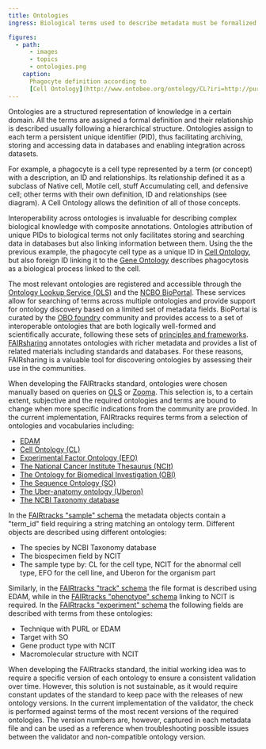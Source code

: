 ```yaml
---
title: Ontologies
ingress: Biological terms used to describe metadata must be formalized

figures:
  - path:
      - images
      - topics
      - ontologies.png
    caption:
      Phagocyte definition according to
      [Cell Ontology](http://www.ontobee.org/ontology/CL?iri=http://purl.obolibrary.org/obo/CL_0000234).
---
```


Ontologies are a structured representation of knowledge in a certain domain. All the terms are
assigned a formal definition and their relationship is described usually following a hierarchical
structure. Ontologies assign to each term a persistent unique identifier (PID), thus facilitating
archiving, storing and accessing data in databases and enabling integration across datasets.

For example, a phagocyte is a cell type represented by a term (or concept) with a description, an ID
and relationships. Its relationship defined it as a subclass of Native cell, Motile cell, stuff
Accumulating cell, and defensive cell; other terms with their own definition, ID and relationships
(see diagram). A Cell Ontology allows the definition of all of those concepts.

Interoperability across ontologies is invaluable for describing complex biological knowledge with
composite annotations. Ontologies attribution of unique PIDs to biological terms not only
facilitates storing and searching data in databases but also linking information between them. Using
the the previous example, the phagocyte cell type as a unique ID in
[Cell Ontology](https://obofoundry.org/ontology/cl.html), but also foreign ID linking it to the
[Gene Ontology](http://geneontology.org) describes phagocytosis as a biological process linked to
the cell.

The most relevant ontologies are registered and accessible through the
[Ontology Lookup Service (OLS)](https://www.ebi.ac.uk/ols/index) and the
[NCBO BioPortal](https://bioportal.bioontology.org/). These services allow for searching of terms
across multiple ontologies and provide support for ontology discovery based on a limited set of
metadata fields. BioPortal is curated by the [OBO foundry](https://obofoundry.org) community and
provides access to a set of interoperable ontologies that are both logically well-formed and
scientifically accurate, following these sets of
[principles and frameworks](https://obofoundry.org/principles/fp-000-summary.html).
[FAIRsharing](https://fairsharing.org/) annotates ontologies with richer metadata and provides a
list of related materials including standards and databases. For these reasons, FAIRsharing is a
valuable tool for discovering ontologies by assessing their use in the communities.

When developing the FAIRtracks standard, ontologies were chosen manually based on queries on
[OLS](https://www.ebi.ac.uk/ols/index) or [Zooma](https://www.ebi.ac.uk/spot/zooma/). This selection
is, to a certain extent, subjective and the required ontologies and terms are bound to change when
more specific indications from the community are provided. In the current implementation, FAIRtracks
requires terms from a selection of ontologies and vocabularies including:

- [EDAM](https://edamontology.org/page)
- [Cell Ontology (CL)](https://obofoundry.org/ontology/cl.html)
- [Experimental Factor Ontology (EFO)](https://www.ebi.ac.uk/efo/)
- [The National Cancer Institute Thesaurus (NCIt)](https://ncithesaurus.nci.nih.gov/ncitbrowser/)
- [The Ontology for Biomedical Investigation (OBI)](http://obi-ontology.org/)
- [The Sequence Ontology (SO)](http://www.sequenceontology.org/)
- [The Uber-anatomy ontology (Uberon)](https://www.ebi.ac.uk/ols/ontologies/uberon)
- [The NCBI Taxonomy database](https://www.ncbi.nlm.nih.gov/taxonomy)

In the
[FAIRtracks "sample" schema](https://github.com/fairtracks/fairtracks_standard/blob/master/json/schema/fairtracks_sample.schema.json)
the metadata objects contain a "term_id" field requiring a string matching an ontology term.
Different objects are described using different ontologies:

- The species by NCBI Taxonomy database
- The biospecimen field by NCIT
- The sample type by: CL for the cell type, NCIT for the abnormal cell type, EFO for the cell line,
  and Uberon for the organism part

Similarly, in the
[FAIRtracks "track" schema](https://github.com/fairtracks/fairtracks_standard/blob/master/json/schema/fairtracks_track.schema.json)
the file format is described using EDAM, while in the
[FAIRtracks "phenotype" schema](https://github.com/fairtracks/fairtracks_standard/blob/master/json/schema/fairtracks_phenotype.schema.json)
linking to NCIT is required. In the
[FAIRtracks "experiment" schema](https://github.com/fairtracks/fairtracks_standard/blob/master/json/schema/fairtracks_experiment.schema.json)
the following fields are described with terms from these ontologies:

- Technique with PURL or EDAM
- Target with SO
- Gene product type with NCIT
- Macromolecular structure with NCIT

When developing the FAIRtracks standard, the initial working idea was to require a specific version
of each ontology to ensure a consistent validation over time. However, this solution is not
sustainable, as it would require constant updates of the standard to keep pace with the releases of
new ontology versions. In the current implementation of the validator, the check is performed
against terms of the most recent versions of the required ontologies. The version numbers are,
however, captured in each metadata file and can be used as a reference when troubleshooting possible
issues between the validator and non-compatible ontology version.
